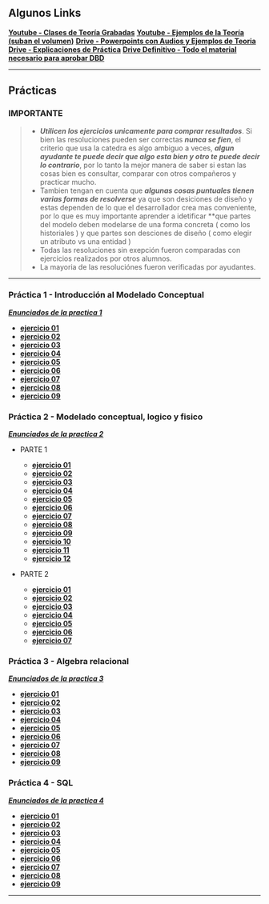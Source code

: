 ## Algunos Links

[**Youtube - Clases de Teoría Grabadas**](https://drive.google.com/drive/u/0/folders/1_HfE-FjhlwMInBQoSAdSqrKD944sVSvj)
[**Youtube - Ejemplos de la Teoría (suban el volumen)**](https://www.youtube.com/watch?v=YCI-FgcKAu4&list=PLAsNmuq7oIjrLFTa6fvfl-rL6uUB_cXYX)
[**Drive - Powerpoints con Audios y Ejemplos de Teoria**](https://drive.google.com/drive/u/0/folders/1_HfE-FjhlwMInBQoSAdSqrKD944sVSvj)
[**Drive - Explicaciones de Práctica**](https://drive.google.com/drive/u/0/folders/1g1bf1qewCKMTaXkAwk8eooq1tGH4CVuN)
[**Drive Definitivo - Todo el material necesario para aprobar DBD**](https://drive.google.com/drive/folders/1trqxBtQkptaSapz-A_7PgYd8B8gliZaq?usp=drive_link)

___

## Prácticas

### IMPORTANTE
> - **_Utilicen los ejercicios unicamente para comprar resultados_**. Si bien las resoluciones pueden ser correctas **_nunca se fien_**, el criterio que usa la catedra es algo ambiguo a veces, **_algun ayudante te puede decir que algo esta bien y otro te puede decir lo contrario_**, por lo tanto la mejor manera de saber si estan las cosas bien es consultar, comparar con otros compañeros y practicar mucho. 
> - Tambien tengan en cuenta que **_algunas cosas puntuales tienen varias formas de resolverse_** ya que son desiciones de diseño y estas dependen de lo que el desarrollador crea mas conveniente, por lo que es muy importante aprender a idetificar **que partes del modelo deben modelarse de una forma concreta ( como los historiales ) y que partes son desciones de diseño ( como elegir un atributo vs una entidad )
> - Todas las resoluciones sin exepción fueron comparadas con ejercicios realizados por otros alumnos.
> - La mayoria de las resoluciónes fueron verificadas por ayudantes.
___

### Práctica 1 - Introducción al Modelado Conceptual

[**_Enunciados de la practica 1_**](https://github.com/TaielNxz/DBD/blob/main/Practicas/.pdf/DBD-2024%20-%20Pr%C3%A1ctica%201%20-%20Introducci%C3%B3n%20al%20Modelado%20Conceptual.pdf)

* [**ejercicio 01**](https://github.com/TaielNxz/DBD/blob/main/Practicas/Practica%201/ejercicio%2001/ejercicio_01.png)
* [**ejercicio 02**](https://github.com/TaielNxz/DBD/blob/main/Practicas/Practica%201/ejercicio%2001/ejercicio_02.png)
* [**ejercicio 03**](https://github.com/TaielNxz/DBD/blob/main/Practicas/Practica%201/ejercicio%2001/ejercicio_03.png)
* [**ejercicio 04**](https://github.com/TaielNxz/DBD/blob/main/Practicas/Practica%201/ejercicio%2001/ejercicio_04.png)
* [**ejercicio 05**](https://github.com/TaielNxz/DBD/blob/main/Practicas/Practica%201/ejercicio%2001/ejercicio_05.png)
* [**ejercicio 06**](https://github.com/TaielNxz/DBD/blob/main/Practicas/Practica%201/ejercicio%2001/ejercicio_06.png)
* [**ejercicio 07**](https://github.com/TaielNxz/DBD/blob/main/Practicas/Practica%201/ejercicio%2001/ejercicio_07.png)
* [**ejercicio 08**](https://github.com/TaielNxz/DBD/blob/main/Practicas/Practica%201/ejercicio%2001/ejercicio_08.png)
* [**ejercicio 09**](https://github.com/TaielNxz/DBD/blob/main/Practicas/Practica%201/ejercicio%2001/ejercicio_09.png)

### Práctica 2 - Modelado conceptual, logico y fisico

[**_Enunciados de la practica 2_**](https://github.com/TaielNxz/DBD/blob/main/Practicas/.pdf/DBD-2024%20-%20Pr%C3%A1ctica%202%20-%20Modelado%20conceptual%2C%20logico%20y%20fisico.pdf)

* PARTE 1
  * [**ejercicio 01**](https://github.com/TaielNxz/DBD/blob/main/Practicas/Practica%202/parte%201/ejercicio%2001/ejercicio_01.png)
  * [**ejercicio 02**](https://github.com/TaielNxz/DBD/blob/main/Practicas/Practica%202/parte%201/ejercicio%2001/ejercicio_02.png)
  * [**ejercicio 03**](https://github.com/TaielNxz/DBD/blob/main/Practicas/Practica%202/parte%201/ejercicio%2001/ejercicio_03.png)
  * [**ejercicio 04**](https://github.com/TaielNxz/DBD/blob/main/Practicas/Practica%202/parte%201/ejercicio%2001/ejercicio_04.png)
  * [**ejercicio 05**](https://github.com/TaielNxz/DBD/blob/main/Practicas/Practica%202/parte%201/ejercicio%2001/ejercicio_05.png)
  * [**ejercicio 06**](https://github.com/TaielNxz/DBD/blob/main/Practicas/Practica%202/parte%201/ejercicio%2001/ejercicio_06.png)
  * [**ejercicio 07**](https://github.com/TaielNxz/DBD/blob/main/Practicas/Practica%202/parte%201/ejercicio%2001/ejercicio_07.png)
  * [**ejercicio 08**](https://github.com/TaielNxz/DBD/blob/main/Practicas/Practica%202/parte%201/ejercicio%2001/ejercicio_08.png)
  * [**ejercicio 09**](https://github.com/TaielNxz/DBD/blob/main/Practicas/Practica%202/parte%201/ejercicio%2001/ejercicio_09.png)
  * [**ejercicio 10**](https://github.com/TaielNxz/DBD/blob/main/Practicas/Practica%202/parte%201/ejercicio%2001/ejercicio_10.png)
  * [**ejercicio 11**](https://github.com/TaielNxz/DBD/blob/main/Practicas/Practica%202/parte%201/ejercicio%2001/ejercicio_11.png)
  * [**ejercicio 12**](https://github.com/TaielNxz/DBD/blob/main/Practicas/Practica%202/parte%201/ejercicio%2001/ejercicio_12.png)

* PARTE 2
  * [**ejercicio 01**](https://github.com/TaielNxz/DBD/blob/main/Practicas/Practica%202/parte%202/ejercicio%2001/ejercicio_01.png)
  * [**ejercicio 02**](https://github.com/TaielNxz/DBD/blob/main/Practicas/Practica%202/parte%202/ejercicio%2001/ejercicio_02.png)
  * [**ejercicio 03**](https://github.com/TaielNxz/DBD/blob/main/Practicas/Practica%202/parte%202/ejercicio%2001/ejercicio_03.png)
  * [**ejercicio 04**](https://github.com/TaielNxz/DBD/blob/main/Practicas/Practica%202/parte%202/ejercicio%2001/ejercicio_04.png)
  * [**ejercicio 05**](https://github.com/TaielNxz/DBD/blob/main/Practicas/Practica%202/parte%202/ejercicio%2001/ejercicio_05.png)
  * [**ejercicio 06**](https://github.com/TaielNxz/DBD/blob/main/Practicas/Practica%202/parte%202/ejercicio%2001/ejercicio_06.png)
  * [**ejercicio 07**](https://github.com/TaielNxz/DBD/blob/main/Practicas/Practica%202/parte%202/ejercicio%2001/ejercicio_07.png)

### Práctica 3 - Algebra relacional

[**_Enunciados de la practica 3_**](https://github.com/TaielNxz/DBD/blob/main/Practicas/.pdf/DBD-2024%20-%20Pr%C3%A1ctica%203%20-%20Algebra%20relacional.pdf)

* [**ejercicio 01**](https://github.com/TaielNxz/DBD/blob/main/Practicas/Practica%203/ejercicio%2001/ejercicio_01.png)
* [**ejercicio 02**](https://github.com/TaielNxz/DBD/blob/main/Practicas/Practica%203/ejercicio%2001/ejercicio_02.png)
* [**ejercicio 03**](https://github.com/TaielNxz/DBD/blob/main/Practicas/Practica%203/ejercicio%2001/ejercicio_03.png)
* [**ejercicio 04**](https://github.com/TaielNxz/DBD/blob/main/Practicas/Practica%203/ejercicio%2001/ejercicio_04.png)
* [**ejercicio 05**](https://github.com/TaielNxz/DBD/blob/main/Practicas/Practica%203/ejercicio%2001/ejercicio_05.png)
* [**ejercicio 06**](https://github.com/TaielNxz/DBD/blob/main/Practicas/Practica%203/ejercicio%2001/ejercicio_06.png)
* [**ejercicio 07**](https://github.com/TaielNxz/DBD/blob/main/Practicas/Practica%203/ejercicio%2001/ejercicio_07.png)
* [**ejercicio 08**](https://github.com/TaielNxz/DBD/blob/main/Practicas/Practica%203/ejercicio%2001/ejercicio_08.png)
* [**ejercicio 09**](https://github.com/TaielNxz/DBD/blob/main/Practicas/Practica%203/ejercicio%2001/ejercicio_09.png)

### Práctica 4 - SQL

[**_Enunciados de la practica 4_**](https://github.com/TaielNxz/DBD/blob/main/Practicas/.pdf/DBD-2024%20-%20Pr%C3%A1ctica%204%20-%20SQL.pdf)

* [**ejercicio 01**](https://github.com/TaielNxz/DBD/blob/main/Practicas/Practica%204/ejercicio01.sql)
* [**ejercicio 02**](https://github.com/TaielNxz/DBD/blob/main/Practicas/Practica%204/ejercicio02.sql)
* [**ejercicio 03**](https://github.com/TaielNxz/DBD/blob/main/Practicas/Practica%204/ejercicio03.sql)
* [**ejercicio 04**](https://github.com/TaielNxz/DBD/blob/main/Practicas/Practica%204/ejercicio04.sql)
* [**ejercicio 05**](https://github.com/TaielNxz/DBD/blob/main/Practicas/Practica%204/ejercicio05.sql)
* [**ejercicio 06**](https://github.com/TaielNxz/DBD/blob/main/Practicas/Practica%204/ejercicio06.sql)
* [**ejercicio 07**](https://github.com/TaielNxz/DBD/blob/main/Practicas/Practica%204/ejercicio07.sql)
* [**ejercicio 08**](https://github.com/TaielNxz/DBD/blob/main/Practicas/Practica%204/ejercicio08.sql)
* [**ejercicio 09**](https://github.com/TaielNxz/DBD/blob/main/Practicas/Practica%204/ejercicio09.sql)

___

